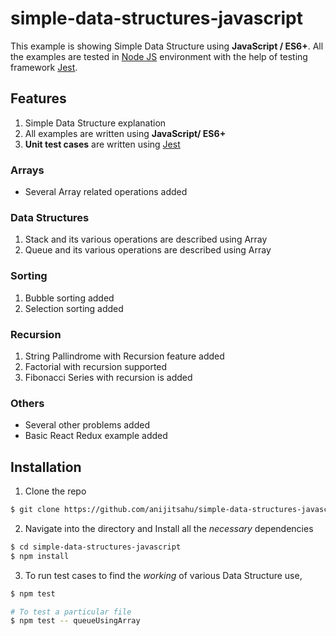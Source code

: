 # simple-data-structures-javascript

This example is showing Simple Data Structure using **JavaScript / ES6+**. All the examples are tested in [Node JS](https://nodejs.org/en/docs/guides/) environment with the help of testing framework [Jest](https://jestjs.io/docs/getting-started).

## Features

1. Simple Data Structure explanation
2. All examples are written using **JavaScript/ ES6+**
3. **Unit test cases** are written using [Jest](https://jestjs.io/docs/getting-started)

### Arrays

- Several Array related operations added

### Data Structures

<ol start=1>
<li> Stack and its various operations are described using Array</li>
<li> Queue and its various operations are described using Array</li>

</ol>

### Sorting

1. Bubble sorting added
2. Selection sorting added

### Recursion

1. String Pallindrome with Recursion feature added
2. Factorial with recursion supported
3. Fibonacci Series with recursion is added

### Others

- Several other problems added
- Basic React Redux example added

## Installation

1. Clone the repo

```bash
$ git clone https://github.com/anijitsahu/simple-data-structures-javascript.git
```

2. Navigate into the directory and Install all the _necessary_ dependencies

```bash
$ cd simple-data-structures-javascript
$ npm install
```

3. To run test cases to find the _working_ of various Data Structure use,

```bash
$ npm test

# To test a particular file
$ npm test -- queueUsingArray
```
